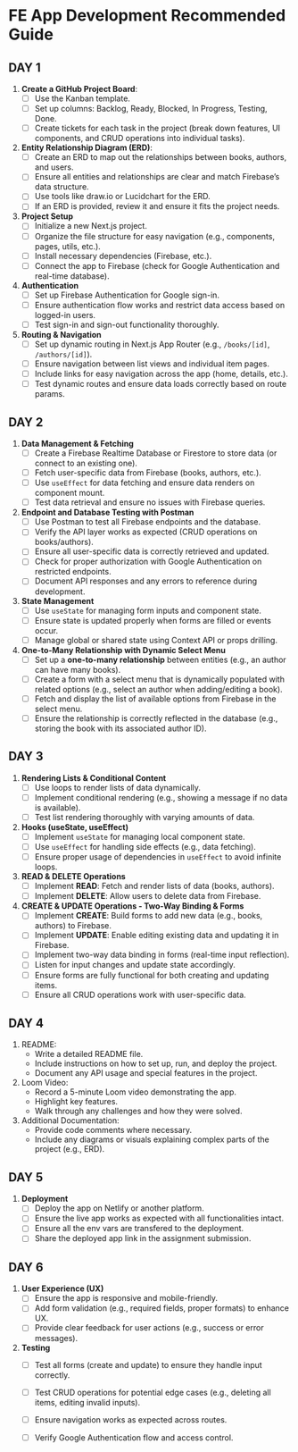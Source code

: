 # **FE App Development Recommended Guide**

## DAY 1

1. **Create a GitHub Project Board**: 
    - [ ] Use the Kanban template.
    - [ ] Set up columns: Backlog, Ready, Blocked, In Progress, Testing, Done.
    - [ ] Create tickets for each task in the project (break down features, UI components, and CRUD operations into individual tasks).

1. **Entity Relationship Diagram (ERD)**:
    - [ ] Create an ERD to map out the relationships between books, authors, and users.
    - [ ] Ensure all entities and relationships are clear and match Firebase’s data structure.
    - [ ] Use tools like draw.io or Lucidchart for the ERD.
    - [ ] If an ERD is provided, review it and ensure it fits the project needs.

1. **Project Setup**
    - [ ] Initialize a new Next.js project.
    - [ ] Organize the file structure for easy navigation (e.g., components, pages, utils, etc.).
    - [ ] Install necessary dependencies (Firebase, etc.).
    - [ ] Connect the app to Firebase (check for Google Authentication and real-time database).

1. **Authentication**
    - [ ] Set up Firebase Authentication for Google sign-in.
    - [ ] Ensure authentication flow works and restrict data access based on logged-in users.
    - [ ] Test sign-in and sign-out functionality thoroughly.

1. **Routing & Navigation**
    - [ ] Set up dynamic routing in Next.js App Router (e.g., `/books/[id]`, `/authors/[id]`).
    - [ ] Ensure navigation between list views and individual item pages.
    - [ ] Include links for easy navigation across the app (home, details, etc.).
    - [ ] Test dynamic routes and ensure data loads correctly based on route params.

## DAY 2

1. **Data Management & Fetching**
    - [ ] Create a Firebase Realtime Database or Firestore to store data (or connect to an existing one).
    - [ ] Fetch user-specific data from Firebase (books, authors, etc.).
    - [ ] Use `useEffect` for data fetching and ensure data renders on component mount.
    - [ ] Test data retrieval and ensure no issues with Firebase queries.

1. **Endpoint and Database Testing with Postman**
    - [ ] Use Postman to test all Firebase endpoints and the database.
    - [ ] Verify the API layer works as expected (CRUD operations on books/authors).
    - [ ] Ensure all user-specific data is correctly retrieved and updated.
    - [ ] Check for proper authorization with Google Authentication on restricted endpoints.
    - [ ] Document API responses and any errors to reference during development.

1. **State Management**
    - [ ] Use `useState` for managing form inputs and component state.
    - [ ] Ensure state is updated properly when forms are filled or events occur.
    - [ ] Manage global or shared state using Context API or props drilling.

1. **One-to-Many Relationship with Dynamic Select Menu**
    - [ ] Set up a **one-to-many relationship** between entities (e.g., an author can have many books).
    - [ ] Create a form with a select menu that is dynamically populated with related options (e.g., select an author when adding/editing a book).
    - [ ] Fetch and display the list of available options from Firebase in the select menu.
    - [ ] Ensure the relationship is correctly reflected in the database (e.g., storing the book with its associated author ID).

## DAY 3

1. **Rendering Lists & Conditional Content**
    - [ ] Use loops to render lists of data dynamically.
    - [ ] Implement conditional rendering (e.g., showing a message if no data is available).
    - [ ] Test list rendering thoroughly with varying amounts of data.

1. **Hooks (useState, useEffect)**
    - [ ] Implement `useState` for managing local component state.
    - [ ] Use `useEffect` for handling side effects (e.g., data fetching).
    - [ ] Ensure proper usage of dependencies in `useEffect` to avoid infinite loops.

1. **READ & DELETE Operations**
    - [ ] Implement **READ**: Fetch and render lists of data (books, authors).
    - [ ] Implement **DELETE**: Allow users to delete data from Firebase.

1. **CREATE & UPDATE Operations - Two-Way Binding & Forms**
    - [ ] Implement **CREATE**: Build forms to add new data (e.g., books, authors) to Firebase.
    - [ ] Implement **UPDATE**: Enable editing existing data and updating it in Firebase.
    - [ ] Implement two-way data binding in forms (real-time input reflection).
    - [ ] Listen for input changes and update state accordingly.
    - [ ] Ensure forms are fully functional for both creating and updating items.
    - [ ] Ensure all CRUD operations work with user-specific data.

## DAY 4
1. README:
    - Write a detailed README file.
    - Include instructions on how to set up, run, and deploy the project.
    - Document any API usage and special features in the project.
1. Loom Video:
    - Record a 5-minute Loom video demonstrating the app.
    - Highlight key features.
    - Walk through any challenges and how they were solved.
1. Additional Documentation:
    - Provide code comments where necessary.
    - Include any diagrams or visuals explaining complex parts of the project (e.g., ERD).

## DAY 5 

1. **Deployment**
    - [ ] Deploy the app on Netlify or another platform.
    - [ ] Ensure the live app works as expected with all functionalities intact.
    - [ ] Ensure all the env vars are transfered to the deployment.
    - [ ] Share the deployed app link in the assignment submission.

## DAY 6

1. **User Experience (UX)**
    - [ ] Ensure the app is responsive and mobile-friendly.
    - [ ] Add form validation (e.g., required fields, proper formats) to enhance UX.
    - [ ] Provide clear feedback for user actions (e.g., success or error messages).

1. **Testing**
    - [ ] Test all forms (create and update) to ensure they handle input correctly.
    - [ ] Test CRUD operations for potential edge cases (e.g., deleting all items, editing invalid inputs).
    - [ ] Ensure navigation works as expected across routes.
    - [ ] Verify Google Authentication flow and access control.

